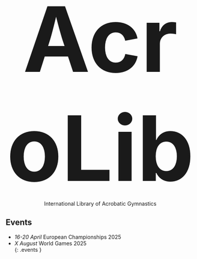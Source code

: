 # AcroLib

International Library of Acrobatic Gymnastics

<!--
![acrolib-splash](assets/Reading-Acrobats-Refined-Colorised.png)
{: .invert }-->

## Events

* *16-20 April* European Championships 2025
* *X August* World Games 2025  
{: .events }

<style>
  h1 {
    font-size: 25vw;
    text-align: center;
    padding-bottom: 0;
    padding-top: 0;
    margin: 0;
    margin-bottom: -20px;
  }

  p {
    text-align: center;
  }

  .up {
    display: none;
  }

  .events {
    background: var(--highlight);
  }
    .events ul {
      list-style: none;
    }
    .events li {
      border: 1px solid;
      padding: 20px;
      margin: 15px;
      list-style: none;
    }

    .events em {
       border-right: 1px solid;
       padding-right: 20px;
       height: 100%;
       margin-right: 20px;
    }

  main {
    padding-bottom: 0;
  }

  footer {
    display: none;
  }
</style>
